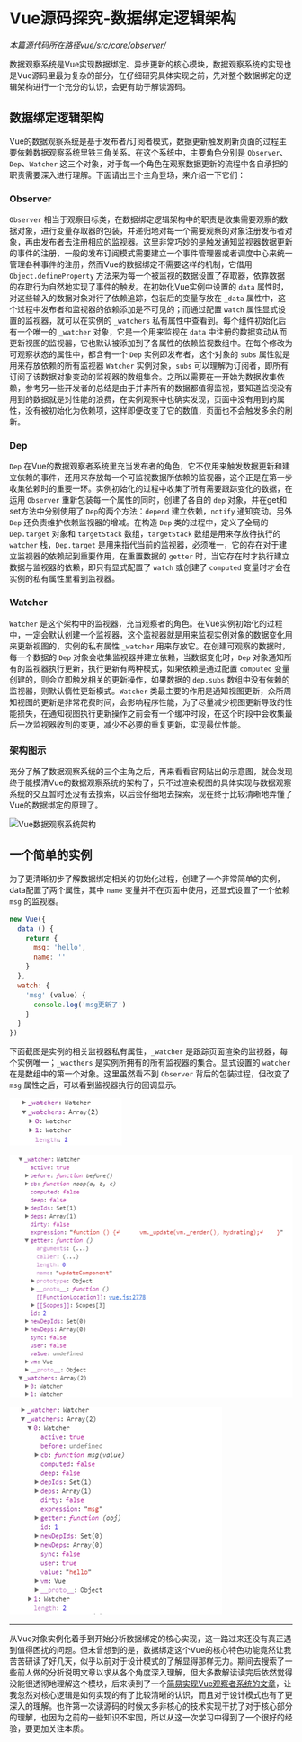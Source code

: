 # Vue源码探究-数据绑定逻辑架构

*本篇源代码所在路径[vue/src/core/observer/](https://github.com/vuejs/vue/tree/v2.5.17-beta.0/src/core/observer)*

数据观察系统是Vue实现数据绑定、异步更新的核心模块，数据观察系统的实现也是Vue源码里最为复杂的部分，在仔细研究具体实现之前，先对整个数据绑定的逻辑架构进行一个充分的认识，会更有助于解读源码。

## 数据绑定逻辑架构
Vue的数据观察系统是基于发布者/订阅者模式，数据更新触发刷新页面的过程主要依赖数据观察系统里铁三角关系。在这个系统中，主要角色分别是 `Observer`、`Dep`、`Watcher` 这三个对象，对于每一个角色在观察数据更新的流程中各自承担的职责需要深入进行理解。下面请出三个主角登场，来介绍一下它们：

### Observer
`Observer` 相当于观察目标类，在数据绑定逻辑架构中的职责是收集需要观察的数据对象，进行变量存取器的包装，并递归地对每一个需要观察的对象注册发布者对象，再由发布者去注册相应的监视器。这里非常巧妙的是触发通知监视器数据更新的事件的注册，一般的发布订阅模式需要建立一个事件管理器或者调度中心来统一管理各种事件的注册，然而Vue的数据绑定不需要这样的机制，它借用 `Object.defineProperty` 方法来为每一个被监视的数据设置了存取器，依靠数据的存取行为自然地实现了事件的触发。在初始化Vue实例中设置的 `data` 属性时，对这些输入的数据对象对行了依赖追踪，包装后的变量存放在 `_data` 属性中，这个过程中发布者和监视器的依赖添加是不可见的；而通过配置 `watch` 属性显式设置的监视器，就可以在实例的 `_watchers` 私有属性中查看到。每个组件初始化后有一个唯一的 `_watcher` 对象，它是一个用来监视在 `data` 中注册的数据变动从而更新视图的监视器，它也默认被添加到了各属性的依赖监视数组中。在每个修改为可观察状态的属性中，都含有一个 `Dep` 实例即发布者，这个对象的 `subs` 属性就是用来存放依赖的所有监视器 `Watcher` 实例对象，`subs` 可以理解为订阅者，即所有订阅了该数据对象变动的监视器的数组集合。之所以需要在一开始为数据收集依赖，参考另一些开发者的总结是由于并非所有的数据都值得监视，要知道监视没有用到的数据就是对性能的浪费，在实例观察中也确实发现，页面中没有用到的属性，没有被初始化为依赖项，这样即便改变了它的数值，页面也不会触发多余的刷新。

### Dep
`Dep` 在Vue的数据观察者系统里充当发布者的角色，它不仅用来触发数据更新和建立依赖的事件，还用来存放每一个可监视数据所依赖的监视器，这个正是在第一步收集依赖时的重要一环。实例初始化的过程中收集了所有需要跟踪变化的数据，在运用 `Observer` 重新包装每一个属性的同时，创建了各自的 `dep` 对象，并在get和set方法中分别使用了 `Dep`的两个方法：`depend` 建立依赖，`notify` 通知变动。另外 `Dep` 还负责维护依赖监视器的增减。在构造 `Dep` 类的过程中，定义了全局的 `Dep.target` 对象和 `targetStack` 数组，`targetStack` 数组是用来存放待执行的 `watcher` 栈，`Dep.target` 是用来指代当前的监视器，必须唯一，它的存在对于建立监视器的依赖起到重要作用，在重置数据的 `getter` 时，当它存在时才执行建立数据与监视器的依赖，即只有显式配置了 `watch` 或创建了 `computed` 变量时才会在实例的私有属性里看到监视器。


### Watcher
`Watcher` 是这个架构中的监视器，充当观察者的角色。在Vue实例初始化的过程中，一定会默认创建一个监视器，这个监视器就是用来监视实例对象的数据变化用来更新视图的，实例的私有属性 `_watcher` 用来存放它。在创建可观察的数据时，每一个数据的 `Dep` 对象会收集监视器并建立依赖，当数据变化时，`Dep` 对象通知所有的监视器执行更新，执行更新有两种模式，如果依赖是通过配置 `computed` 变量创建的，则会立即触发相关的更新操作，如果数据的 `dep.subs` 数组中没有依赖的监视器，则默认惰性更新模式。`Watcher` 类最主要的作用是通知视图更新，众所周知视图的更新是非常花费时间，会影响程序性能，为了尽量减少视图更新导致的性能损失，在通知视图执行更新操作之前会有一个缓冲时段，在这个时段中会收集最后一次监视器收到的变更，减少不必要的重复更新，实现最优性能。

### 架构图示

充分了解了数据观察系统的三个主角之后，再来看看官网贴出的示意图，就会发现终于能摸清Vue的数据观察系统的架构了，只不过渲染视图的具体实现与数据观察系统的交互暂时还没有去摸索，以后会仔细地去探索，现在终于比较清晰地弄懂了Vue的数据绑定的原理了。

![Vue数据观察系统架构](https://cn.vuejs.org/images/data.png)

## 一个简单的实例

为了更清晰初步了解数据绑定相关的初始化过程，创建了一个非常简单的实例，data配置了两个属性，其中 `name` 变量并不在页面中使用，还显式设置了一个依赖 `msg` 的监视器。

```js
new Vue({
  data () {
    return {
      msg: 'hello',
      name: ''
    }
  },
  watch: {
    'msg' (value) {
      console.log('msg更新了')
    }
  }
})
```
下面截图是实例的相关监视器私有属性，`_watcher` 是跟踪页面渲染的监视器，每个实例唯一；`_wacthers` 是实例所拥有的所有监视器的集合。显式设置的 `watcher` 在是数组中的第一个对象。这里虽然看不到 `Observer` 背后的包装过程，但改变了 `msg` 属性之后，可以看到监视器执行的回调显示。

![相关的私有属性](../src/assets/images/watcher.jpg)

![显式设置的wacther](../src/assets/images/watcher1.jpg)

![实例所有的watcher](../src/assets/images/watcher2.jpg)

---

从Vue对象实例化着手到开始分析数据绑定的核心实现，这一路过来还没有真正遇到值得困扰的问题。但未曾想到的是，数据绑定这个Vue的核心特色功能竟然让我苦苦研读了好几天，似乎以前对于设计模式的了解显得那样无力。期间去搜索了一些前人做的分析说明文章以求从各个角度深入理解，但大多数解读读完后依然觉得没能很透彻地理解这个模块，后来读到了一个[简易实现Vue观察者系统的文章](https://www.jb51.net/article/107927.htm)，让我忽然对核心逻辑是如何实现的有了比较清晰的认识，而且对于设计模式也有了更深入的理解。也许第一次读源码的时候太多非核心的技术实现干扰了对于核心部分的理解，也因为之前的一些知识不牢固，所以从这一次学习中得到了一个很好的经验，要更加关注本质。


